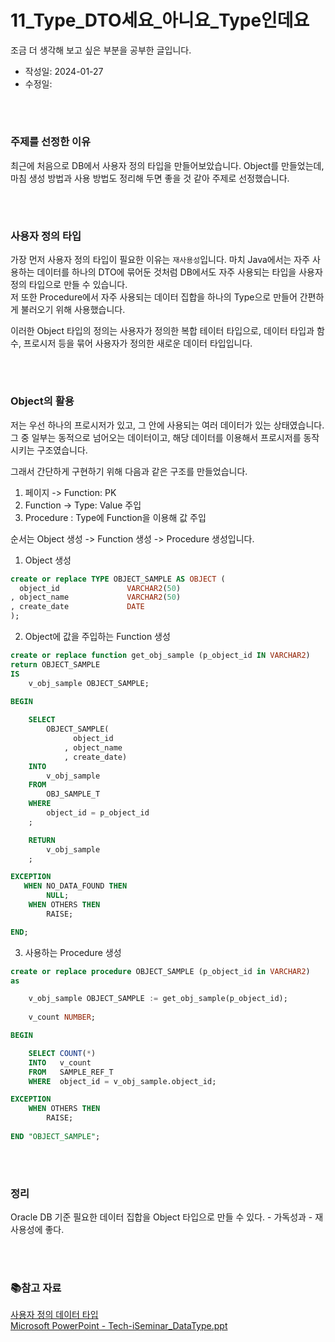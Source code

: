 # 11_Type_DTO세요_아니요_Type인데요
조금 더 생각해 보고 싶은 부분을 공부한 글입니다.

- 작성일: 2024-01-27
- 수정일: 

<br/>



#
### 주제를 선정한 이유
최근에 처음으로 DB에서 사용자 정의 타입을 만들어보았습니다. Object를 만들었는데, 마침 생성 방법과 사용 방법도 정리해 두면 좋을 것 같아 주제로 선정했습니다.

<br/>



#
### 사용자 정의 타입
가장 먼저 사용자 정의 타입이 필요한 이유는 `재사용성`입니다. 마치 Java에서는 자주 사용하는 데이터를 하나의 DTO에 묶어둔 것처럼 DB에서도 자주 사용되는 타입을 사용자 정의 타입으로 만들 수 있습니다.  
저 또한 Procedure에서 자주 사용되는 데이터 집합을 하나의 Type으로 만들어 간편하게 불러오기 위해 사용했습니다.  

이러한 Object 타입의 정의는 사용자가 정의한 복합 테이터 타입으로, 데이터 타입과 함수, 프로시저 등을 묶어 사용자가 정의한 새로운 데이터 타입입니다.


<br/>



#
### Object의 활용
저는 우선 하나의 프로시저가 있고, 그 안에 사용되는 여러 데이터가 있는 상태였습니다. 그 중 일부는 동적으로 넘어오는 데이터이고, 해당 데이터를 이용해서 프로시저를 동작시키는 구조였습니다.  

그래서 간단하게 구현하기 위해 다음과 같은 구조를 만들었습니다.
1. 페이지 -> Function: PK
2. Function -> Type: Value 주입
3. Procedure : Type에 Function을 이용해 값 주입

순서는 Object 생성 -> Function 생성 -> Procedure 생성입니다.

1. Object 생성

```sql
create or replace TYPE OBJECT_SAMPLE AS OBJECT (
  object_id               VARCHAR2(50)
, object_name             VARCHAR2(50)
, create_date             DATE
);
```

2. Object에 값을 주입하는 Function 생성

```sql
create or replace function get_obj_sample (p_object_id IN VARCHAR2)
return OBJECT_SAMPLE 
IS
	v_obj_sample OBJECT_SAMPLE;
 
BEGIN   

	SELECT 
		OBJECT_SAMPLE(
			  object_id                 
			, object_name     
			, create_date)
	INTO
		v_obj_sample              		
	FROM 
		OBJ_SAMPLE_T
	WHERE   
		object_id = p_object_id
	;

	RETURN 
		v_obj_sample
	;

EXCEPTION 
   WHEN NO_DATA_FOUND THEN
        NULL;
    WHEN OTHERS THEN
        RAISE;

END;
```

3. 사용하는 Procedure 생성

```sql
create or replace procedure OBJECT_SAMPLE (p_object_id in VARCHAR2)
as

    v_obj_sample OBJECT_SAMPLE := get_obj_sample(p_object_id);
	
	v_count NUMBER;

BEGIN

	SELECT COUNT(*)
	INTO   v_count
	FROM   SAMPLE_REF_T
	WHERE  object_id = v_obj_sample.object_id;

EXCEPTION 
    WHEN OTHERS THEN
        RAISE;
   
END "OBJECT_SAMPLE";
```

<br/>



#
### 정리
Oracle DB 기준 필요한 데이터 집합을 Object 타입으로 만들 수 있다.
    - 가독성과
    - 재사용성에 좋다.

<br/>



#
### 📚참고 자료
[사용자 정의 데이터 타입](https://thebook.io/006696/0299/)  
[Microsoft PowerPoint - Tech-iSeminar_DataType.ppt](https://dataonair.or.kr/upload//20050727/1122430689633.pdf)  
